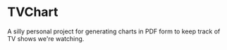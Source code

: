 # TVChart

A silly personal project for generating charts in PDF form to keep track
of TV shows we're watching.